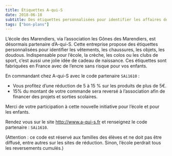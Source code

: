```yaml
---
title: Étiquettes A-qui-S
date: 2018-06-18
subtitle: Des étiquettes personnalisées pour identifier les affaires de vos enfants !
tags: ["bon-plans"]
---
```


L’école des Marendiers, via l’association les Gônes des Marendiers, est désormais partenaire d’A-qui-S. Cette entreprise propose des étiquettes personnalisées pour identifier les vêtements, les chaussures, les objets, les doudous. Indispensable pour l’école, la crèche, les colos ou les clubs de sport, c’est aussi une jolie idée de cadeau de naissance. Ces étiquettes sont fabriquées en France avec de l’encre sans risque pour vos enfants.

En commandant chez A-qui-S avec le code partenaire `SAi1610` :

 * Vous profitez d’une réduction de 5 à 15 % sur les produits de plus de 5€.
 * 15% du montant de votre commande sera reversé à l’association afin de financer des projets et sorties scolaires.

Merci de votre participation à cette nouvelle initiative pour l’école et pour les enfants.

Rendez vous sur le site http://www.a-qui-s.fr et renseignez le code partenaire : `SAi1610`.

(Attention : ce code est réservé aux familles des élèves et ne doit pas être diffusé, entre autres sur les sites de réduction. Sinon, l’école perdrait tous les reversements cumulés.)